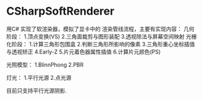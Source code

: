# CSharpSoftRenderer
用C# 实现了软渲染器，模拟了显卡中的 渲染管线流程，主要有实现内容：
几何阶段：
  1.顶点变换(VS)
  2.三角面裁剪与图形装配
  3.透视除法与屏幕空间映射
光栅化阶段：
  1.计算三角形包围盒
  2.判断三角形所影响的像素
  3.三角形重心坐标插值与透视矫正
  4.Early-Z
  5.片元着色器属性插值
  6.计算片元颜色(PS)

光照模型：
  1.BlinnPhong
  2.PBR
 
 灯光：
  1.平行光源
  2.点光源

目前只支持平行光源阴影.


  

